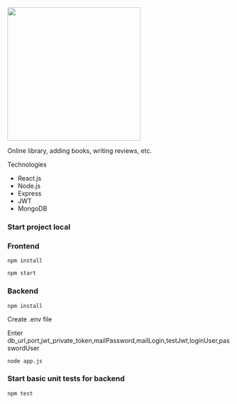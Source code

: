 <img src="#" width="300px" height="300px"/>

Online library, adding books, writing reviews, etc.

Technologies
- React.js
- Node.js
- Express
- JWT
- MongoDB

### Start project local

### Frontend
```
npm install
```

```
npm start
```

### Backend

```
npm install
```
Create .env file

Enter db_url,port,jwt_private_token,mailPassword,mailLogin,testJwt,loginUser,passwordUser

```
node app.js
```
### Start basic unit tests for backend
```
npm test
```




